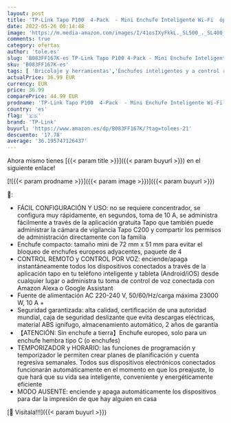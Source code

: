```yaml
---
layout: post
title: 'TP-Link Tapo P100  4-Pack  - Mini Enchufe Inteligente Wi-Fi  óptimo para programar el encendido/apagado y ahorrar energía  no necesita HUB  compatible con Alexa y Google Home'
date: 2022-05-26 00:14:48
image: 'https://m.media-amazon.com/images/I/41osIXyFkkL._SL500_._SL400_.jpg'
comments: true
category: ofertas
author: 'tole.es'
slug: 'B083FF167K-es TP-Link Tapo P100 4-Pack - Mini Enchufe Inteligente Wi-Fi...'
sku: 'B083FF167K-es'
tags: [ 'Bricolaje y herramientas','Enchufes inteligentes y a control remoto','Enchufes y accesorios','Instalación eléctrica','alexa','enchufe','google','home','inteligente','tp-link','🇪🇸', ]
actualPrice: 36.99 EUR
currency: EUR
price: 36.99
comparePrice: 44.99 EUR
prodname: 'TP-Link Tapo P100  4-Pack  - Mini Enchufe Inteligente Wi-Fi  óptimo para programar el encendido/apagado y ahorrar energía  no necesita HUB  compatible con Alexa y Google Home'
country: 'es'
flag: '🇪🇸'
brand: 'TP-Link'
buyurl: 'https://www.amazon.es/dp/B083FF167K/?tag=tolees-21'
descuento: '17.78'
average: '36.195747126437'
---
```


Ahora mismo tienes [{{< param title >}}]({{< param buyurl >}}) en el siguiente enlace!

[![{{< param prodname >}}]({{< param image >}})]({{< param buyurl >}})

🔎:

- FÁCIL CONFIGURACIÓN Y USO: no se requiere concentrador, se configura muy rápidamente, en segundos, toma de 10 A, se administra fácilmente a través de la aplicación gratuita Tapo que también puede administrar la cámara de vigilancia Tapo C200 y compartir los permisos de administración directamente con la familia
- Enchufe compacto: tamaño mini de 72 mm x 51 mm para evitar el bloqueo de enchufes europeos adyacentes, paquete de 4
- CONTROL REMOTO y CONTROL POR VOZ: enciende/apaga instantáneamente todos los dispositivos conectados a través de la aplicación tapo en tu teléfono inteligente y tableta (Android/iOS) desde cualquier lugar o administra tu toma de control de voz conectada con Amazon Alexa o Google Assistant
- Fuente de alimentación AC 220-240 V, 50/60/Hz/carga máxima 23000 W, 10 A +
- Seguridad garantizada: alta calidad, certificación de una autoridad mundial, caja de seguridad deslizante que evita descargas eléctricas, material ABS ignífugo, almacenamiento automático, 2 años de garantía
- 【ATENCIÓN: Sin enchufe a tierra】Enchufe europeo, solo para un enchufe hembra tipo C (o enchufes)
- TEMPORIZADOR y HORARIO: las funciones de programación y temporizador le permiten crear planes de planificación y cuenta regresiva semanales. Todos sus dispositivos electrónicos conectados funcionarán automáticamente en el momento en que los preajuste, lo que hará que su vida sea inteligente, conveniente y energéticamente eficiente
- MODO AUSENTE: enciende y apaga automáticamente los dispositivos para dar la impresión de que hay alguien en casa

[🛒 Visítala!!!]({{< param buyurl >}})
